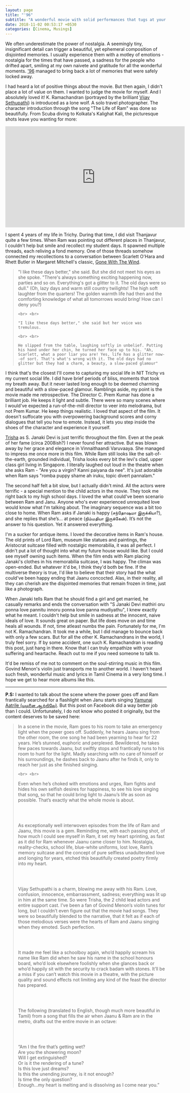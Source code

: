 ```yaml
---
layout: page
title: "'96"
subtitle: "A wonderful movie with solid performances that tugs at your heart strings"
date: 2018-11-02 00:53:17 +0530
categories: [Cinema, Musings]
---
```


We often underestimate the power of nostalgia. A seemingly tiny, insignificant detail can trigger a beautiful, yet ephemeral composition of disjointed memories. I usually experience them with a motley of emotions - nostalgia for the times that have passed, a sadness for the people who drifted apart, smiling at my own naivete and gratitude for all the wonderful moments. ['96](https://en.wikipedia.org/wiki/96_(film)) managed to bring back a lot of memories that were safely locked away. 

I had heard a lot of positive things about the movie. But then again, I didn't place a lot of value on them. I wanted to judge the movie for myself. And I absolutely loved it! K. Ramachandran (portrayed by the brilliant [Vijay Sethupathi](https://en.wikipedia.org/wiki/Vijay_Sethupathi)) is introduced as a lone wolf. A solo travel photographer. The character introduction through the song "The Life of Ram" was done so beautifully. From Scuba diving to Kolkata's Kalighat Kali, the picturesque shots leave you wanting for more:    

<center>
<iframe width="560" height="315" src="https://www.youtube.com/embed/6LD30ChPsSs" frameborder="0" allow="accelerometer; autoplay; encrypted-media; gyroscope; picture-in-picture" allowfullscreen></iframe>
</center>

I spent 4 years of my life in Trichy. During that time, I did visit Thanjavur quite a few times. When Ram was pointing out different places in Thanjavur, I couldn't help but smile and recollect my student days. It spawned multiple threads, each reliving a fond memory. One of those threads somehow connected my recollections to a conversation between Scarlett O'Hara and Rhett Butler in Margaret Mitchell's classic, [Gone With The Wind](https://en.wikipedia.org/wiki/Gone_with_the_Wind_(novel)).  

<blockquote>
    "I like these days better," she said. But she did not meet his eyes as she spoke. "There's always something exciting happening now, parties and so on. Everything's got a glitter to it. The old days were so dull." (Oh, lazy days and warm still country twilights! The high soft laughter from the quarters! The golden warmth life had then and the comforting knowledge of what all  tomorrows would bring! How can I deny you?) 
    
    <br> <br>
    
    "I like these days better," she said but her voice was tremulous. 
     
    <br> <br>
    
    He slipped from the table, laughing softly in unbelief. Putting his hand under her chin, he turned her face up to his. "Ah, Scarlett, what a poor liar you are! Yes, life has a glitter now--of sort. That's what's wrong with it. The old days had no glitter but they had a charm, a beauty, a slow-paced glamour"
</blockquote> 

I think that's the closest I'll come to capturing my social life in NIT Trichy vs my current social life. I did have brief periods of bliss, moments that took my breath away. But it never lasted long enough to be deemed charming and beautiful with a slow-paced glamour. Ramblings aside, my point is the movie made me retrospective. The Director C. Prem Kumar has done a brilliant job. He keeps it light and subtle. There were so many scenes where I would've expected a run-of-the-mill director to veer into melodrama, but not Prem Kumar. He keep things realistic. I loved that aspect of the film. It doesn't suffocate you with overpowering background scores and corny dialogues that tell you how to emote. Instead, it lets you step inside the shoes of the character and experience it yourself. 

[Trisha](https://en.wikipedia.org/wiki/Trisha_(actress)) as S. Janaki Devi is just terrific throughout the film. Even at the peak of her fame (circa 2008ish?) I never found her attractive. But was blown away by her grace and elegance in Vinnaithaandi Varuvaaya. She managed to impress me once more in this film. While Ram still looks like the salt-of-the-earth, grounded individual, Trisha looks every bit the levi's clad, upper class girl living in Singapore. I literally laughed out loud in the theatre when she asks Ram - "Are you a virgin? Kanni paiyana da nee". It's just adorable when Ram says "romba puppy shame ah iruku, topic divert pannalam."  

The second half felt a bit slow, but I actually didn't mind. All the actors were terrific - a special mention to the child actors in the movie. They took me right back to my high school days. I loved the what could've been scenario between Ram and Janu. Anyone who's ever experienced unrequited love would know what I'm talking about. The imaginary sequence was a bit too close to home. When Ram asks if Janaki is happy (சந்தோஷமா இருக்கியா?), and she replies that she’s… at peace (நிம்மதியா இருக்கேன்). It’s not the answer to his question. Yet it answered everything. 

I'm a sucker for antique items. I loved the decorative items in Ram's house. The old prints of Lord Ram, museum like statues and paintings, the Aristocrat suitcase filled with nostalgic memorabilia, it was all perfect. I didn't put a lot of thought into what my future house would like. But I could see myself owning such items. When the film ends with Ram placing Janaki's clothes in his memorabilia suitcase, I was happy. The climax was open-ended. But whatever it'd be, I think they'd both be fine. If the multiverse theory is true, I'd like to believe that their story had the what could've been happy ending that Jaanu concocted. Alas, in their reality, all they can cherish are the disjointed memories that remain frozen in time, just like a photograph.

When Janaki tells Ram that he should find a girl and get married, he casually remarks and ends the conversation with "S Janaki Devi mathiri oru ponna love pannitu innoru ponna love panna mudiyathu", I knew exactly what he meant. I couldn't help but smile in sadness at the innocent, naive ideals of love. It sounds great on paper. But life does move on and time heals all wounds. If not, time atleast numbs the pain. Fortunately for me, I'm not K. Ramachandran. It took me a while, but I did manage to bounce back with only a few scars. But for all the other K. Ramachandrans in the world, I truly feel sorry. If by some accident, one such K. Ramachandran is reading this post, just hang in there. Know that I can truly empathize with your suffering and heartache. Reach out to me if you need someone to talk to.

It'd be remiss of me not to comment on the soul-stirring music in this film. Govind Menon's violin just transports me to another world. I haven't heard such fresh, wonderful music and lyrics in Tamil Cinema in a very long time. I hope we get to hear more albums like this. 

<!-- ----------------------------------------------------------------------------------------------------------------- -->
<hr class="major" />

**P.S:** I wanted to talk about the scene where the power goes off and Ram frantically searched for a flashlight when Janu starts singing [Yamunai Aatrile (யமுனை ஆற்றிலே)](https://www.youtube.com/watch?v=KV8Wpnpm_lg). But this post on Facebook did a way better job than I could. Unfortunately, I do not know who posted it originally, but the content deserves to be saved here:

<blockquote>
    In a scene in the movie, Ram goes to his room to take an emergency light when the power goes off. Suddenly, he hears Jaanu sing from the other room, the one song he had been yearning to hear for 22 years. He’s stunned, euphoric and perplexed. Bewildered, he takes few paces towards Jaanu, but swiftly stops and frantically runs to his room to hunt for the light. Madly searching with no care of himself or his surroundings, he dashes back to Jaanu after he finds it, only to reach her just as she finished singing.
    
    <br> <br>

Even when he’s choked with emotions and urges, Ram fights and hides his own selfish desires for happiness, to see his love singing that song, so that he could bring light to Jaanu’s life as soon as possible. That’s exactly what the whole movie is about.
 
<br> <br>

As exceptionally well interwoven episodes from the life of Ram and Jaanu, this movie is a gem. Reminding me, with each passing shot, of how much I could see myself in Ram, it set my heart sprinting, as fast as it did for Ram whenever Jaanu came closer to him. Nostalgia, reality-checks, school life, blue-white uniforms, lost love, Ram’s memory suitcase and the concept of pure selfless unadulterated love and longing for years, etched this beautifully created poetry firmly into my heart.

<br> <br>

Vijay Sethupathi is a charm, blowing me away with his Ram. Love, confusion, innocence, embarrassment, sadness; everything was lit up in him at the same time. So were Trisha, the 2 child lead actors and entire support cast. I’ve been a fan of Govind Menon’s violin tunes for long, but I couldn’t even figure out that the movie had songs. They were so beautifully blended to the narrative, that it felt as if each of those melodious verses were the hearts of Ram and Jaanu singing when they emoted. Such perfection.

<br> <br>

It made me feel like a schoolboy again, who’d happily scream his name like Ram did when he saw his name in the school honours board, who’d look elsewhere foolishly when she glances back or who’d happily sit with the security to crack badam with stones. It’ll be a miss if you can’t watch this movie in a theatre, with the picture quality and sound effects not limiting any kind of the feast the director has prepared.

<br> <br>

The following (translated to English, though much more beautiful in Tamil) from a song that fills the air when Jaanu & Ram are in the metro, drafts out the entire movie in an octave:

<br> <br>

“Am I the fire that’s getting wet? <br>
Are you the showering moon? <br>
Will I get extinguished? <br>
Or is it the rendering of a tune? <br>
Is this love just dreams? <br>
Is this the unending journey, is it not enough? <br>
Is time the only question? <br>
Enough…my heart is melting and is dissolving as I come near you.” <br>

</blockquote>